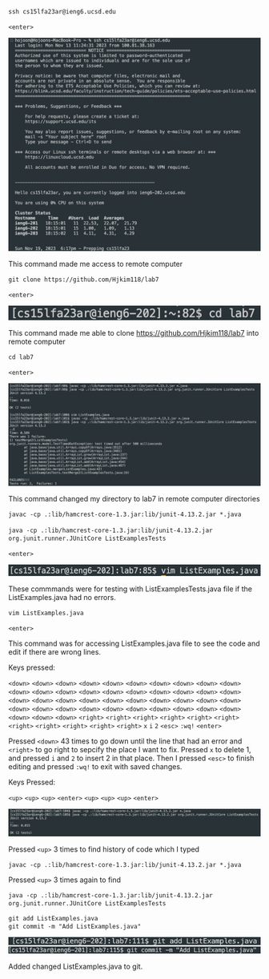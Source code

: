 ```
ssh cs15lfa23ar@ieng6.ucsd.edu 
```
`<enter>`

![Image](lab4_1.png)

This command made me access to remote computer

```
git clone https://github.com/Hjkim118/lab7 
```
`<enter>`

![Image](lab4_2.png)

This command made me able to clone https://github.com/Hjkim118/lab7 into remote computer

```
cd lab7
```
`<enter>`

![Image](lab4_3.png)

This command changed my directory to lab7 in remote computer directories

```
javac -cp .:lib/hamcrest-core-1.3.jar:lib/junit-4.13.2.jar *.java

java -cp .:lib/hamcrest-core-1.3.jar:lib/junit-4.13.2.jar org.junit.runner.JUnitCore ListExamplesTests
```
`<enter>`

![Image](lab4_4.png)

These commmands were for testing with ListExamplesTests.java file if the ListExamples.java had no errors.

```
vim ListExamples.java
```
`<enter>`

This command was for accessing ListExamples.java file to see the code and edit if there are wrong lines.

Keys pressed:

`<down>` `<down>` `<down>` `<down>` `<down>` `<down>` `<down>` `<down>` `<down>` `<down>` `<down>` `<down>` `<down>` `<down>` `<down>` `<down>` `<down>` `<down>` `<down>` `<down>` `<down>` `<down>` `<down>` `<down>` `<down>` `<down>` `<down>` `<down>` `<down>` `<down>` `<down>` `<down>` `<down>` `<down>` `<down>` `<down>` `<down>` `<down>` `<down>` `<down>` `<down>` `<down>` `<down>` 
`<right>` `<right>` `<right>` `<right>` `<right>` `<right>` `<right>` `<right>` `<right>` `<right>` `<right>` 
`x` `i` `2` `<esc>` `:wq!` 
`<enter>`

Pressed `<down>` 43 times to go down until the line that had an error and `<right>` to go right to sepcify the place I want to fix. Pressed `x` to delete 1, and pressed `i` and `2` to insert 2 in that place.
Then I pressed `<esc>` to finish editing and pressed `:wq!` to exit with saved changes.

Keys Pressed:

`<up>` `<up>` `<up>` `<enter>`
`<up>` `<up>` `<up>` `<enter>` 

![Image](lab4_5.png)

Pressed `<up>` 3 times to find history of code which I typed 
```
javac -cp .:lib/hamcrest-core-1.3.jar:lib/junit-4.13.2.jar *.java
```

Pressed `<up>` 3 times again to find 
```
java -cp .:lib/hamcrest-core-1.3.jar:lib/junit-4.13.2.jar org.junit.runner.JUnitCore ListExamplesTests
```

```
git add ListExamples.java
git commit -m "Add ListExamples.java"
```

![Image](lab4_6.png)
![Image](lab4_ll.png)

Added changed ListExamples.java to git.

